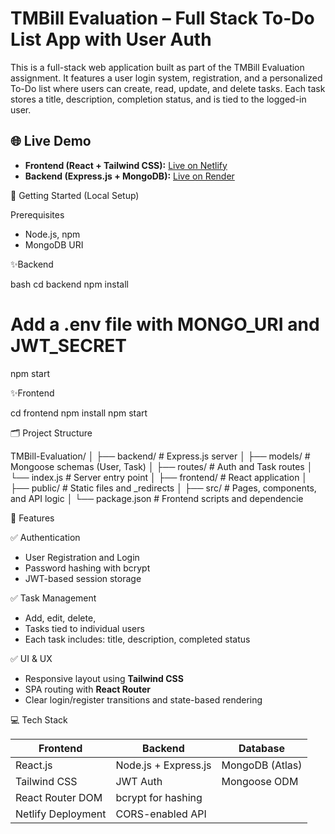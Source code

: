 # TMBill Evaluation – Full Stack To-Do List App with User Auth

This is a full-stack web application built as part of the TMBill Evaluation assignment. 
It features a user login system, registration, and a personalized To-Do list where users can create, read, update, and delete tasks. 
Each task stores a title, description, completion status, and is tied to the logged-in user.

## 🌐 Live Demo

- **Frontend (React + Tailwind CSS):** [Live on Netlify](https://glistening-kitsune-9ae470.netlify.app/)
- **Backend (Express.js + MongoDB):** [Live on Render](https://github.com/VishnuSinha7600/TMBill_Evaluation)


🚀 Getting Started (Local Setup)

 Prerequisites
- Node.js, npm
- MongoDB URI

✨Backend

bash
cd backend
npm install
# Add a .env file with MONGO_URI and JWT_SECRET
npm start

✨Frontend

cd frontend
npm install
npm start


🗂️ Project Structure

TMBill-Evaluation/
│
├── backend/ # Express.js server
│ ├── models/ # Mongoose schemas (User, Task)
│ ├── routes/ # Auth and Task routes
│ └── index.js # Server entry point
│
├── frontend/ # React application
│ ├── public/ # Static files and _redirects
│ ├── src/ # Pages, components, and API logic
│ └── package.json # Frontend scripts and dependencie


🔐 Features

✅ Authentication
- User Registration and Login
- Password hashing with bcrypt
- JWT-based session storage

✅ Task Management
- Add, edit, delete,
- Tasks tied to individual users
- Each task includes: title, description, completed status

 ✅ UI & UX
- Responsive layout using **Tailwind CSS**
- SPA routing with **React Router**
- Clear login/register transitions and state-based rendering

  

💻 Tech Stack

| Frontend              | Backend               | Database         |
|-----------------------|------------------------|------------------|
| React.js              | Node.js + Express.js   | MongoDB (Atlas)  |
| Tailwind CSS          | JWT Auth               | Mongoose ODM     |
| React Router DOM      | bcrypt for hashing     |                  |
| Netlify Deployment    | CORS-enabled API       |                  |



